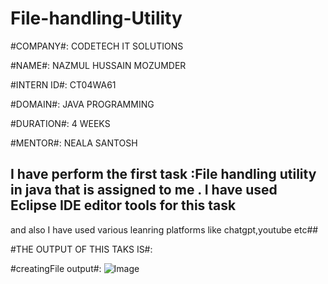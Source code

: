 # File-handling-Utility

#COMPANY#: CODETECH IT SOLUTIONS

#NAME#: NAZMUL HUSSAIN MOZUMDER

#INTERN ID#: CT04WA61

#DOMAIN#: JAVA PROGRAMMING

#DURATION#: 4 WEEKS

#MENTOR#: NEALA SANTOSH

##  I have perform the first task :File handling utility in java that is assigned to me . I have used Eclipse IDE editor tools for this task 
and also I have used various leanring platforms like chatgpt,youtube etc##

#THE OUTPUT OF THIS TAKS IS#:

#creatingFile output#:
![Image](https://github.com/user-attachments/assets/876a5e17-b721-448c-95ed-b14ae03ef73b)




